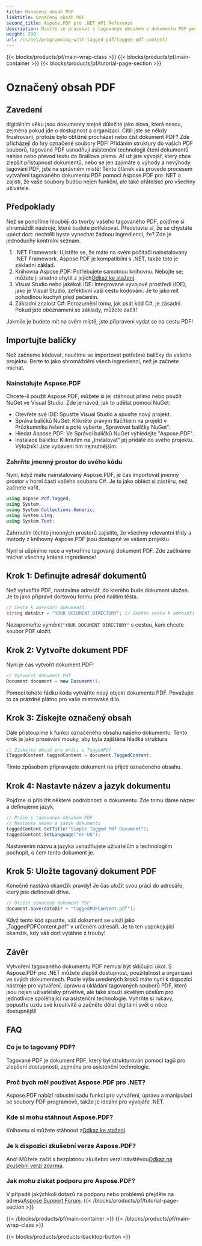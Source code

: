 ```yaml
---
title: Označený obsah PDF
linktitle: Označený obsah PDF
second_title: Aspose.PDF pro .NET API Reference
description: Naučte se pracovat s tagovaným obsahem v dokumentu PDF pomocí Aspose.PDF pro .NET. Podrobný průvodce používáním značek.
weight: 200
url: /cs/net/programming-with-tagged-pdf/tagged-pdf-content/
---
```


{{< blocks/products/pf/main-wrap-class >}}
{{< blocks/products/pf/main-container >}}
{{< blocks/products/pf/tutorial-page-section >}}

# Označený obsah PDF

## Zavedení

digitálním věku jsou dokumenty stejně důležité jako slova, která nesou, zejména pokud jde o dostupnost a organizaci. Cítili jste se někdy frustrovaní, protože bylo obtížné procházet nebo číst dokument PDF? Zde přicházejí do hry označené soubory PDF! Přidáním struktury do vašich PDF souborů, tagované PDF usnadňují asistenční technologii čtení dokumentů nahlas nebo převod textu do Braillova písma. Ať už jste vývojář, který chce zlepšit přístupnost dokumentů, nebo se jen zajímáte o výhody a nevýhody tagování PDF, jste na správném místě! Tento článek vás provede procesem vytváření tagovaného dokumentu PDF pomocí Aspose.PDF pro .NET a zajistí, že vaše soubory budou nejen funkční, ale také přátelské pro všechny uživatele.

## Předpoklady

Než se ponoříme hlouběji do tvorby vašeho tagovaného PDF, pojďme si shromáždit nástroje, které budete potřebovat. Představte si, že se chystáte upéct dort: nechtěli byste vynechat žádnou ingredienci, že? Zde je jednoduchý kontrolní seznam.

1. .NET Framework: Ujistěte se, že máte na svém počítači nainstalovaný .NET Framework. Aspose.PDF je kompatibilní s .NET, takže toto je základní základ.
2.  Knihovna Aspose.PDF: Potřebujete samotnou knihovnu. Nebojte se; můžete ji snadno chytit z jejich[Odkaz ke stažení](https://releases.aspose.com/pdf/net/).
3. Visual Studio nebo jakékoli IDE: Integrované vývojové prostředí (IDE), jako je Visual Studio, zefektivní vaši cestu kódování. Je to jako mít pohodlnou kuchyň před pečením.
4. Základní znalost C#: Porozumění tomu, jak psát kód C#, je zásadní. Pokud jste obeznámeni se základy, můžete začít!

Jakmile je budete mít na svém místě, jste připraveni vydat se na cestu PDF!

## Importujte balíčky

Než začneme kódovat, naučíme se importovat potřebné balíčky do vašeho projektu. Berte to jako shromáždění všech ingrediencí, než je začnete míchat.

### Nainstalujte Aspose.PDF

Chcete-li použít Aspose.PDF, můžete si jej stáhnout přímo nebo použít NuGet ve Visual Studiu. Zde je návod, jak to udělat pomocí NuGet:

- Otevřete své IDE: Spusťte Visual Studio a spusťte nový projekt.
- Správa balíčků NuGet: Klikněte pravým tlačítkem na projekt v Průzkumníku řešení a poté vyberte „Spravovat balíčky NuGet“.
- Hledat Aspose.PDF: Ve Správci balíčků NuGet vyhledejte "Aspose.PDF".
- Instalace balíčku: Kliknutím na „Instalovat“ jej přidáte do svého projektu. Výložník! Jste vybaveni tím nejnutnějším.

### Zahrňte jmenný prostor do svého kódu

Nyní, když máte nainstalovaný Aspose.PDF, je čas importovat jmenný prostor v horní části vašeho souboru C#. Je to jako obléct si zástěru, než začnete vařit.

```csharp
using Aspose.Pdf.Tagged;
using System;
using System.Collections.Generic;
using System.Linq;
using System.Text;
```

Zahrnutím těchto jmenných prostorů zajistíte, že všechny relevantní třídy a metody z knihovny Aspose.PDF jsou dostupné ve vašem projektu.

Nyní si ušpiníme ruce a vytvoříme tagovaný dokument PDF. Zde začínáme míchat všechny krásné ingredience!

## Krok 1: Definujte adresář dokumentů

Než vytvoříte PDF, nastavíme adresář, do kterého bude dokument uložen. Je to jako připravit dortovou formu před nalitím těsta.

```csharp
// Cesta k adresáři dokumentů.
string dataDir = "YOUR DOCUMENT DIRECTORY"; // Změňte cestu k adresáři
```

 Nezapomeňte vyměnit`"YOUR DOCUMENT DIRECTORY"` s cestou, kam chcete soubor PDF uložit. 

## Krok 2: Vytvořte dokument PDF

Nyní je čas vytvořit dokument PDF! 

```csharp
// Vytvořit dokument Pdf
Document document = new Document();
```

Pomocí tohoto řádku kódu vytváříte nový objekt dokumentu PDF. Považujte to za prázdné plátno pro vaše mistrovské dílo.

## Krok 3: Získejte označený obsah

Dále přistoupíme k funkci označeného obsahu našeho dokumentu. Tento krok je jako prosévání mouky, aby byla zajištěna hladká struktura.

```csharp
// Získejte obsah pro práci s TaggedPdf
ITaggedContent taggedContent = document.TaggedContent;
```

Tímto způsobem připravujete dokument na přijetí označeného obsahu.

## Krok 4: Nastavte název a jazyk dokumentu

Pojďme si přiblížit některé podrobnosti o dokumentu. Zde tomu dáme název a definujeme jazyk. 

```csharp
// Práce s tagovaným obsahem PDF
// Nastavte název a jazyk dokumentu
taggedContent.SetTitle("Simple Tagged Pdf Document");
taggedContent.SetLanguage("en-US");
```

Nastavením názvu a jazyka usnadňujete uživatelům a technologiím pochopit, o čem tento dokument je.

## Krok 5: Uložte tagovaný dokument PDF

Konečně nastává okamžik pravdy! Je čas uložit svou práci do adresáře, který jste definovali dříve.

```csharp
// Uložit označený dokument PDF
document.Save(dataDir + "TaggedPDFContent.pdf");
```

Když tento kód spustíte, váš dokument se uloží jako „TaggedPDFContent.pdf“ v určeném adresáři. Je to ten uspokojující okamžik, kdy váš dort vytáhne z trouby!

## Závěr

Vytvoření tagovaného dokumentu PDF nemusí být skličující úkol. S Aspose.PDF pro .NET můžete zlepšit dostupnost, použitelnost a organizaci ve svých dokumentech. Podle výše uvedených kroků máte nyní k dispozici nástroje pro vytváření, úpravu a ukládání tagovaných souborů PDF, které jsou nejen uživatelsky přívětivé, ale také slouží skvělým účelům pro jednotlivce spoléhající na asistenční technologie. Vyhrňte si rukávy, popusťte uzdu své kreativitě a začněte dělat digitální svět o něco dostupnější!

## FAQ

### Co je to tagovaný PDF?
Tagované PDF je dokument PDF, který byl strukturován pomocí tagů pro zlepšení dostupnosti, zejména pro asistenční technologie.

### Proč bych měl používat Aspose.PDF pro .NET?
Aspose.PDF nabízí robustní sadu funkcí pro vytváření, úpravu a manipulaci se soubory PDF programově, takže je ideální pro vývojáře .NET.

### Kde si mohu stáhnout Aspose.PDF?
 Knihovnu si můžete stáhnout z[Odkaz ke stažení](https://releases.aspose.com/pdf/net/).

### Je k dispozici zkušební verze Aspose.PDF?
 Ano! Můžete začít s bezplatnou zkušební verzí návštěvou[Odkaz na zkušební verzi zdarma](https://releases.aspose.com/).

### Jak mohu získat podporu pro Aspose.PDF?
 V případě jakýchkoli dotazů na podporu nebo problémů přejděte na adresu[Aspose Support Forum](https://forum.aspose.com/c/pdf/10).
{{< /blocks/products/pf/tutorial-page-section >}}

{{< /blocks/products/pf/main-container >}}
{{< /blocks/products/pf/main-wrap-class >}}

{{< blocks/products/products-backtop-button >}}
